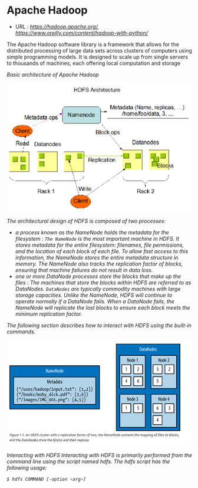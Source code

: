 
# Apache Hadoop
- URL :  <i>https://hadoop.apache.org/,  https://www.oreilly.com/content/hadoop-with-python/</i>

The Apache Hadoop software library is a framework that allows for the distributed processing of large data sets across clusters of computers using simple programming models. It is designed to scale up from single servers to thousands of machines, each offering local computation and storage <i>

Basic architecture of Apache Hadoop

![Alt text](../screenshot/HADOOP.png)

The architectural design of HDFS is composed of two processes: 
- a process known as the NameNode holds the metadata for the filesystem : `The NameNode` is the most important machine in HDFS. It stores metadata for the entire filesystem: filenames, file permissions, and the location of each block of each file. To allow fast access to this information, the NameNode stores the entire metadata structure in memory. The NameNode also tracks the replication factor of blocks, ensuring that machine failures do not result in data loss.
- one or more DataNode processes store the blocks that make up the files : The machines that store the blocks within HDFS are referred to as DataNodes. `DataNodes` are typically commodity machines with large storage capacities. Unlike the NameNode, HDFS will continue to operate normally if a DataNode fails. When a DataNode fails, the NameNode will replicate the lost blocks to ensure each block meets the minimum replication factor.

The following section describes how to interact with HDFS using the built-in commands.

![Alt text](../screenshot/Name-Node.png)

Interacting with HDFS
Interacting with HDFS is primarily performed from the command line using the script named hdfs. The hdfs script has the following usage:

```bash
$ hdfs COMMAND [-option <arg>]
```